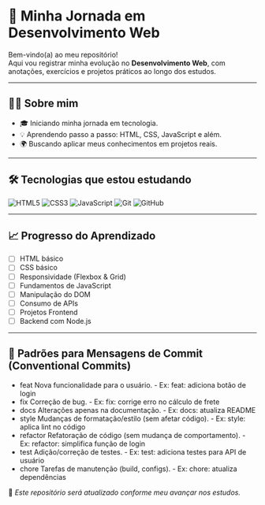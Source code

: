 # 🚀 Minha Jornada em Desenvolvimento Web

Bem-vindo(a) ao meu repositório!  
Aqui vou registrar minha evolução no **Desenvolvimento Web**, com anotações, exercícios e projetos práticos ao longo dos estudos.

---

## 👩‍💻 Sobre mim

- 🎓 Iniciando minha jornada em tecnologia.
- 💡 Aprendendo passo a passo: HTML, CSS, JavaScript e além.
- 🌍 Buscando aplicar meus conhecimentos em projetos reais.

---

## 🛠️ Tecnologias que estou estudando

![HTML5](https://img.shields.io/badge/-HTML5-E34F26?style=for-the-badge&logo=html5&logoColor=white)
![CSS3](https://img.shields.io/badge/-CSS3-1572B6?style=for-the-badge&logo=css3&logoColor=white)
![JavaScript](https://img.shields.io/badge/-JavaScript-F7DF1E?style=for-the-badge&logo=javascript&logoColor=black)
![Git](https://img.shields.io/badge/-Git-F05032?style=for-the-badge&logo=git&logoColor=white)
![GitHub](https://img.shields.io/badge/-GitHub-181717?style=for-the-badge&logo=github&logoColor=white)

---

## 📈 Progresso do Aprendizado

- [ ] HTML básico
- [ ] CSS básico
- [ ] Responsividade (Flexbox & Grid)
- [ ] Fundamentos de JavaScript
- [ ] Manipulação do DOM
- [ ] Consumo de APIs
- [ ] Projetos Frontend
- [ ] Backend com Node.js

---

## 🚀 Padrões para Mensagens de Commit (Conventional Commits)

- feat Nova funcionalidade para o usuário. - Ex: feat: adiciona botão de login
- fix Correção de bug. - Ex: fix: corrige erro no cálculo de frete
- docs Alterações apenas na documentação. - Ex: docs: atualiza README
- style Mudanças de formatação/estilo (sem afetar código). - Ex: style: aplica lint no código
- refactor Refatoração de código (sem mudança de comportamento). - Ex: refactor: simplifica função de login
- test Adição/correção de testes. - Ex: test: adiciona testes para API de usuário
- chore Tarefas de manutenção (build, configs). - Ex: chore: atualiza dependências

📌 _Este repositório será atualizado conforme meu avançar nos estudos._
